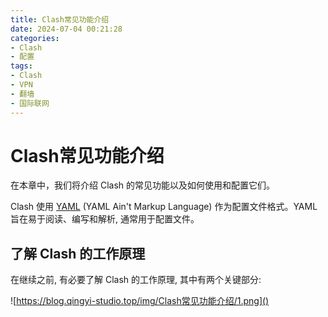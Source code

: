 ```yaml
---
title: Clash常见功能介绍
date: 2024-07-04 00:21:28
categories:
- Clash
- 配置
tags:
- Clash
- VPN
- 翻墙
- 国际联网
---
```


# Clash常见功能介绍

在本章中，我们将介绍 Clash 的常见功能以及如何使用和配置它们。

Clash 使用 [YAML](https://yaml.org/) (YAML Ain't Markup Language) 作为配置文件格式。YAML 旨在易于阅读、编写和解析, 通常用于配置文件。

## 了解 Clash 的工作原理

在继续之前, 有必要了解 Clash 的工作原理, 其中有两个关键部分:

![https://blog.qingyi-studio.top/img/Clash常见功能介绍/1.png]()
